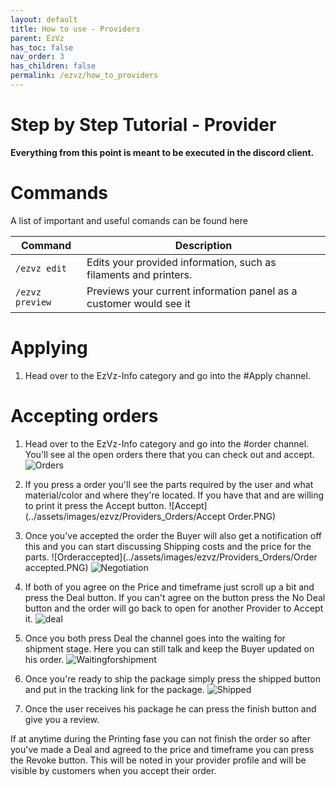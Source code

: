 ```yaml
---
layout: default
title: How to use - Providers
parent: EzVz
has_toc: false
nav_order: 3
has_children: false
permalink: /ezvz/how_to_providers
---
```



# Step by Step Tutorial - Provider

**Everything from this point is meant to be executed in the discord client.**

# Commands

A list of important and useful comands can be found here

| Command             | Description                                                        |
| ------------------- | ------------------------------------------------------------------ |
| ```/ezvz edit```    | Edits your provided information, such as filaments and printers.   |
| ```/ezvz preview``` | Previews your current information panel as a customer would see it |

# Applying

1. Head over to the EzVz-Info category and go into the #Apply channel.







# Accepting orders

1. Head over to the EzVz-Info category and go into the #order channel. You'll see al the open orders there that you can check out and accept.
![Orders](../assets/images/ezvz/Providers_Orders/Orders.PNG)

2. If you press a order you'll see the parts required by the user and what material/color and where they're located. If you have that and are willing to print it press the Accept button.
![Accept](../assets/images/ezvz/Providers_Orders/Accept Order.PNG)

3. Once you've accepted the order the Buyer will also get a notification off this and you can start discussing Shipping costs and the price for the parts.
![Orderaccepted](../assets/images/ezvz/Providers_Orders/Order accepted.PNG)
![Negotiation](../assets/images/ezvz/Providers_Orders/Negotiations.PNG)

4. If both of you agree on the Price and timeframe just scroll up a bit and press the Deal button. If you can't agree on the button press the No Deal button and the order will go back to open for another Provider to Accept it.
![deal](../assets/images/ezvz/Providers_Orders/Dealbutton.PNG)

5. Once you both press Deal the channel goes into the waiting for shipment stage. Here you can still talk and keep the Buyer updated on his order.
![Waitingforshipment](../assets/images/ezvz/Providers_Orders/Shipment_Wait.PNG)

6. Once you're ready to ship the package simply press the shipped button and put in the tracking link for the package.
![Shipped](../assets/images/ezvz/Providers_Orders/Shipped.PNG)
 
 7. Once the user receives his package he can press the finish button and give you a review.

 If at anytime during the Printing fase you can not finish the order so after you've made a Deal and agreed to the price and timeframe you can press the Revoke button. This will be noted in your provider profile and will be visible by customers when you accept their order. 